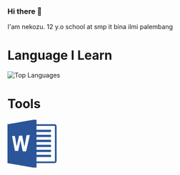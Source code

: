 ### Hi there 👋

I'am nekozu. 12 y.o school at smp it bina ilmi palembang

# Language I Learn
![Top Languages](https://github-readme-stats.vercel.app/api/top-langs/?username=nekozu&custom_title=Languages%20I%20Learn&theme=tokyonight&hide_border=true)

# Tools
<?xml version="1.0" encoding="iso-8859-1"?><!-- Generator: Adobe Illustrator 16.0.0, SVG Export Plug-In . SVG Version: 6.00 Build 0) --><!DOCTYPE svg PUBLIC "-//W3C//DTD SVG 1.1//EN" "http://www.w3.org/Graphics/SVG/1.1/DTD/svg11.dtd"><svg version="1.1" id="svg2" inkscape:version="0.48.3.1 r9886" sodipodi:docname="Microsoft-Office-2013-lineup.svg" xmlns:rdf="http://www.w3.org/1999/02/22-rdf-syntax-ns#" xmlns:sodipodi="http://sodipodi.sourceforge.net/DTD/sodipodi-0.dtd" xmlns:dc="http://purl.org/dc/elements/1.1/" xmlns:inkscape="http://www.inkscape.org/namespaces/inkscape" xmlns:svg="http://www.w3.org/2000/svg" xmlns:cc="http://creativecommons.org/ns#" xmlns="http://www.w3.org/2000/svg" xmlns:xlink="http://www.w3.org/1999/xlink" x="0px" y="0px" width="110.031px" height="107.5px" viewBox="0 0 110.031 107.5" style="enable-background:new 0 0 110.031 107.5;" xml:space="preserve"><sodipodi:namedview id="namedview122" inkscape:window-y="0" inkscape:window-width="1280" fit-margin-bottom="0" inkscape:pageshadow="2" fit-margin-right="0" inkscape:window-maximized="1" inkscape:window-x="0" inkscape:window-height="960" inkscape:pageopacity="0" inkscape:current-layer="svg2" fit-margin-left="0" objecttolerance="10" bordercolor="#666666" guidetolerance="10" inkscape:cx="321.51598" showgrid="false" borderopacity="1" pagecolor="#ffffff" inkscape:cy="53.75" inkscape:zoom="1.0905983" gridtolerance="10" fit-margin-top="0"></sodipodi:namedview><g id="g3103" transform="translate(-21.015556,0)"><path id="path6" inkscape:connector-curvature="0" style="fill:#2A5699;" d="M78.521,0h7.475c0,3.337,0,6.663,0,10	c13.375,0.075,26.738-0.138,40.101,0.075c2.85-0.288,5.087,1.925,4.825,4.775c0.212,24.625-0.051,49.262,0.125,73.887	c-0.125,2.525,0.25,5.325-1.213,7.562c-1.825,1.3-4.188,1.138-6.312,1.237C111.008,97.475,98.508,97.5,85.996,97.5	c0,3.338,0,6.662,0,10h-7.812c-19.024-3.475-38.1-6.662-57.162-10c-0.013-29.162,0-58.325,0-87.475	C40.183,6.675,59.359,3.413,78.521,0z"/><path id="path46" inkscape:connector-curvature="0" style="fill:#FFFFFF;" d="M85.996,13.75c13.75,0,27.5,0,41.25,0	c0,26.663,0,53.338,0,80c-13.75,0-27.5,0-41.25,0c0-3.338,0-6.662,0-10c10.838,0,21.663,0,32.5,0c0-1.662,0-3.338,0-5	c-10.837,0-21.662,0-32.5,0c0-2.088,0-4.162,0-6.25c10.838,0,21.663,0,32.5,0c0-1.662,0-3.338,0-5c-10.837,0-21.662,0-32.5,0	c0-2.088,0-4.162,0-6.25c10.838,0,21.663,0,32.5,0c0-1.662,0-3.338,0-5c-10.837,0-21.662,0-32.5,0c0-2.087,0-4.163,0-6.25	c10.838,0,21.663,0,32.5,0c0-1.663,0-3.337,0-5c-10.837,0-21.662,0-32.5,0c0-2.087,0-4.163,0-6.25c10.838,0,21.663,0,32.5,0	c0-1.663,0-3.337,0-5c-10.837,0-21.662,0-32.5,0c0-2.087,0-4.163,0-6.25c10.838,0,21.663,0,32.5,0c0-1.663,0-3.337,0-5	c-10.837,0-21.662,0-32.5,0C85.996,19.587,85.996,16.663,85.996,13.75z"/><path id="path88" inkscape:connector-curvature="0" style="fill:#FFFFFF;" d="M46.846,35.837c2.375-0.137,4.75-0.237,7.125-0.362	c1.662,8.438,3.362,16.862,5.162,25.262c1.413-8.675,2.976-17.325,4.487-25.987c2.5-0.087,5-0.225,7.488-0.375	c-2.825,12.112-5.301,24.325-8.388,36.362c-2.088,1.088-5.213-0.05-7.688,0.125c-1.663-8.274-3.601-16.5-5.088-24.812	c-1.462,8.075-3.362,16.075-5.037,24.101c-2.4-0.125-4.812-0.275-7.226-0.438c-2.074-11-4.512-21.925-6.449-32.95	c2.137-0.1,4.287-0.188,6.425-0.263c1.287,7.962,2.75,15.888,3.875,23.862C43.297,52.188,45.096,44.013,46.846,35.837z"/></g></svg>
